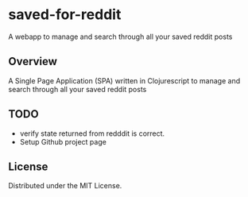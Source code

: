 # saved-for-reddit

A webapp  to manage and search through all your saved reddit posts

## Overview

A Single Page Application (SPA) written in Clojurescript to manage and search through all your saved reddit posts

## TODO

* verify state returned from redddit is correct.
* Setup Github project page

## License

Distributed under the MIT License.
